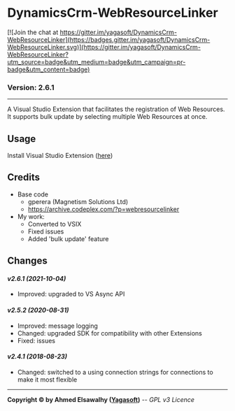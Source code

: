 # DynamicsCrm-WebResourceLinker

[![Join the chat at https://gitter.im/yagasoft/DynamicsCrm-WebResourceLinker](https://badges.gitter.im/yagasoft/DynamicsCrm-WebResourceLinker.svg)](https://gitter.im/yagasoft/DynamicsCrm-WebResourceLinker?utm_source=badge&utm_medium=badge&utm_campaign=pr-badge&utm_content=badge)

### Version: 2.6.1
---

A Visual Studio Extension that facilitates the registration of Web Resources. It supports bulk update by selecting multiple Web Resources at once.

## Usage

Install Visual Studio Extension ([here](https://marketplace.visualstudio.com/items?itemName=Yagasoft.WebResourceLinkerExt))

## Credits

  + Base code
	+ gperera (Magnetism Solutions Ltd)
	+ https://archive.codeplex.com/?p=webresourcelinker
  + My work:
	+ Converted to VSIX
	+ Fixed issues
	+ Added 'bulk update' feature

## Changes

#### _v2.6.1 (2021-10-04)_
+ Improved: upgraded to VS Async API
#### _v2.5.2 (2020-08-31)_
+ Improved: message logging
+ Changed: upgraded SDK for compatibility with other Extensions
+ Fixed: issues
#### _v2.4.1 (2018-08-23)_
+ Changed: switched to a using connection strings for connections to make it most flexible

---
**Copyright &copy; by Ahmed Elsawalhy ([Yagasoft](http://yagasoft.com))** -- _GPL v3 Licence_
